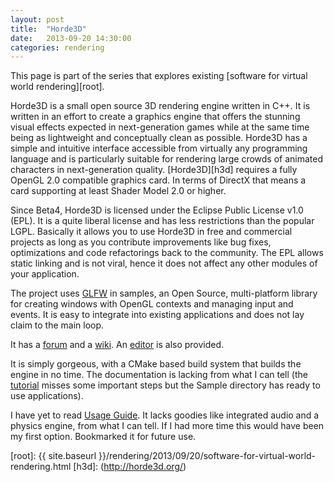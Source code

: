 ```yaml
---
layout: post
title:  "Horde3D"
date:   2013-09-20 14:30:00
categories: rendering
---
```


This page is part of the series that explores existing
[software for virtual world rendering][root].

Horde3D is a small open source 3D rendering engine
written in C++. 
It is written in an effort to create a graphics 
engine that offers the stunning visual effects 
expected in next-generation games while at the 
same time being as lightweight and conceptually 
clean as possible. Horde3D has a simple and 
intuitive interface accessible from virtually 
any programming language and is particularly 
suitable for rendering large crowds of 
animated characters in next-generation quality. 
[Horde3D][h3d] requires a fully OpenGL 2.0 
compatible graphics card. In terms of DirectX that 
means a card supporting at least 
Shader Model 2.0 or higher.

Since Beta4, Horde3D is licensed under the 
Eclipse Public License v1.0 (EPL). It is a quite 
liberal license and has less restrictions 
than the popular LGPL. Basically it allows 
you to use Horde3D in free and commercial 
projects as long as you contribute improvements 
like bug fixes, optimizations and code 
refactorings back to the community. The 
EPL allows static linking and is not viral, 
hence it does not affect any other 
modules of your application.

The project uses [GLFW](http://www.glfw.org/) 
in samples, an Open Source, multi-platform library for 
creating windows with OpenGL contexts and managing 
input and events. It is easy to integrate into 
existing applications and does not lay claim to the main loop.

It has a [forum](http://horde3d.org/forums/) and a 
[wiki](http://horde3d.org/wiki/index.php5?title=Main_Page).
An [editor](http://horde3d.org/wiki/index.php5?title=Horde3D_Scene_Editor)
is also provided.

It is simply gorgeous, with a CMake based build system
that builds the engine in no time. The documentation
is lacking from what I can tell
(the [tutorial](http://horde3d.org/docs/html/_tutorial.html)
misses some important steps but the Sample directory
has ready to use applications).

I have yet to read [Usage Guide](http://horde3d.org/docs/html/_usageguide.html).
It lacks goodies like integrated audio 
and a physics engine, from what I can tell.
If I had more time this would have been my first option.
Bookmarked it for future use.


[root]: {{ site.baseurl }}/rendering/2013/09/20/software-for-virtual-world-rendering.html
[h3d]: (http://horde3d.org/)
